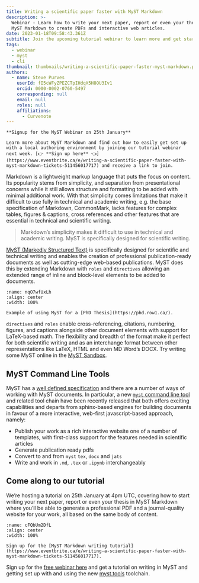 ```yaml
---
title: Writing a scientific paper faster with MyST Markdown
description: >-
  Webinar - Learn how to write your next paper, report or even your thesis in
  MyST Markdown to create PDFs and interactive web articles.
date: 2023-01-18T09:58:43.361Z
subtitle: Join the upcoming tutorial webinar to learn more and get started
tags:
  - webinar
  - myst
  - cli
thumbnail: thumbnails/writing-a-scientific-paper-faster-myst-markdown.png
authors:
  - name: Steve Purves
    userId: fI5cWFyZPEZCTpIHdqX5H8OU3Iv1
    orcid: 0000-0002-0760-5497
    corresponding: null
    email: null
    roles: null
    affiliations:
      - Curvenote
---
```


```{important}
**Signup for the MyST Webinar on 25th January**

Learn more about MyST Markdown and find out how to easily get set up with a local authoring environment by joining our tutorial webinar next week. [👉 **Sign up here** 👈](https://www.eventbrite.ca/e/writing-a-scientific-paper-faster-with-myst-markdown-tickets-511456017717) and receive a link to join.
```

Markdown is a lightweight markup language that puts the focus on content. Its popularity stems from simplicity, and separation from presentational concerns while it still allows structure and formatting to be added with minimal additional work. With that simplicity comes limitations that make it difficult to use fully in technical and academic writing, e.g. the base specification of Markdown, CommonMark, lacks features for complex tables, figures & captions, cross references and other features that are essential in technical and scientific writing.

> Markdown’s simplicity makes it difficult to use in technical and academic writing. MyST is specifically designed for scientific writing.

[MyST (Markedly Structured Text)](https://myst.tools/docs/spec) is specifically designed for scientific and technical writing and enables the creation of professional publication-ready documents as well as cutting-edge web-based publications. MyST does this by extending Markdown with `roles` and `directives` allowing an extended range of inline and block-level elements to be added to documents.

```{figure} images/AVQ2dzLNloEd25Io8NbA-Lq1FI8ONBnZIBPJmm0Pt-v1.png
:name: nqO7wfUxLh
:align: center
:width: 100%

Example of using MyST for a [PhD Thesis](https://phd.row1.ca/).
```

`directives` and `roles` enable cross-referencing, citations, numbering, figures, and captions alongside other document elements with support for LaTeX-based math. The flexibility and breadth of the format make it perfect for both scientific writing and as an interchange format between other representations like LaTeX, HTML and even MD Word’s DOCX. Try writing some MyST online in the [MyST Sandbox](https://myst.tools/sandbox).

## MyST Command Line Tools

MyST has a [well defined specification](https://myst.tools/docs/spec) and there are a number of ways of working with MyST documents. In particular, a new [`myst` command line tool](https://myst.tools/docs/mystjs) and related tool chain have been recently released that both offers exciting capabilities and departs from sphinx-based engines for building documents in favour of a more interactive, web-first javascript-based approach, namely:

- Publish your work as a rich interactive website one of a number of templates, with first-class support for the features needed in scientific articles
- Generate publication ready pdfs
- Convert to and from `myst` `tex`, `docx` and `jats`
- Write and work in `.md`, `.tex` or `.ipynb` interchangeably

## Come along to our tutorial

We’re hosting a tutorial on 25th January at 4pm UTC, covering how to start writing your next paper, report or even your thesis in MyST Markdown where you’ll be able to generate a professional PDF and a journal-quality website for your work, all based on the same body of content.

```{figure} images/AVQ2dzLNloEd25Io8NbA-vLLmFPBEGTDgFjXN20V4-v1.png
:name: cFQbUm2DfL
:align: center
:width: 100%

Sign up for the [MyST Markdown writing tutorial](https://www.eventbrite.ca/e/writing-a-scientific-paper-faster-with-myst-markdown-tickets-511456017717).
```

Sign up for the [free webinar here](https://www.eventbrite.ca/e/writing-a-scientific-paper-faster-with-myst-markdown-tickets-511456017717) and get a tutorial on writing in MyST and getting set up with and using the new [myst.tools](https://myst.tools) toolchain.

